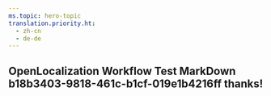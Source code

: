 ```yaml
---
ms.topic: hero-topic
translation.priority.ht: 
  - zh-cn
  - de-de
---
```

## OpenLocalization Workflow Test MarkDown b18b3403-9818-461c-b1cf-019e1b4216ff thanks!
